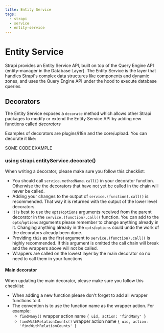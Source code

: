 ```yaml
---
title: Entity Service
tags:
  - strapi
  - service
  - entity-service
---
```


# Entity Service
Strapi provides an Entity Service API, built on top of the Query Engine API (entity-manager in the Database Layer). The Entity Service is the layer that handles Strapi's complex data structures like components and dynamic zones, and uses the Query Engine API under the hood to execute database queries.
## Decorators
The Entity Service exposes a `decorate` method which allows other Strapi packages to modify or extend the Entity Service API by adding new functions called _decorators_

Examples of decorators are plugins/i18n and the core/upload.  You can decorate it like:


SOME CODE  EXAMPLE


### using strapi.entityService.decorate()
When writing a decorator, please make sure you follow this checklist:
- You should call `service.methodName.call()` in your decorator function. Otherwise the the decorators that have not yet be called in the chain will never be called.
- Adding your changes to the output of `service.(function).call()` is recommended. That way it is returned with the output of the lower level decorators.
- It is best to use the `opts`/`options` arguments received from the parent decorator in the `service.(function).call()` function. You can add to the `opts`/`options` arguments please remember to change anything already in it. Changing anything already in the `opts`/`options` could undo the work of the decorators already been done.
- Providing `this` as the first argument to `service.(function).call()` is highly recommended. If this argument is omitted the call chain will break and the wrappers above will not be called.
- Wrappers are called on the lowest layer by the main decorator so no need to call them in your functions

#### Main decorator
When updating the main decorator, please make sure you follow this checklist:
- When adding a new function please don't forget to add all wrapper functions to it.
- The convention is to use the function name as the wrapper action. For example:
  - `findMany()` wrapper action name `{ uid, action: 'findMany' }`
  - `findWithRelationCounts()` wrapper action name `{ uid, action: 'findWithRelationCounts' }`
